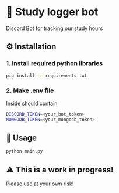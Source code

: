 # 🍷 Study logger bot

Discord Bot for tracking our study hours

## ⚙ Installation

### 1. Install required python libraries

```bash
pip install -r requirements.txt
```

### 2. Make .env file

Inside should contain
```bash
DISCORD_TOKEN=<your_bot_token>
MONGODB_TOKEN=<your_mongodb_token>
```

## 🧀 Usage

```bash
python main.py
```

## ⚠ This is a work in progress!

Please use at your own risk!
